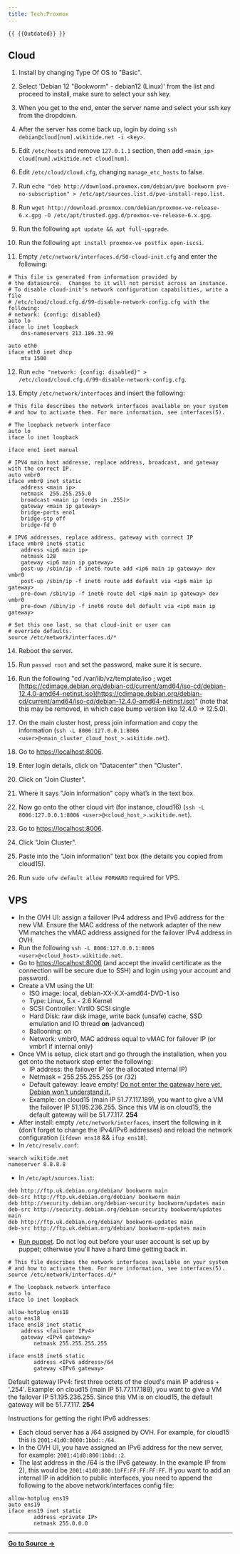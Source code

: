 ```yaml
---
title: Tech:Proxmox
---
```


`{{ {{Outdated}} }}`

## Cloud 

1. Install by changing Type Of OS to "Basic".

2. Select 'Debian 12 "Bookworm" - debian12 (Linux)' from the list and proceed to install, make sure to select your ssh key.

3. When you get to the end, enter the server name and select your ssh key from the dropdown.

4. After the server has come back up, login by doing `ssh debian@cloud[num].wikitide.net -i <key>`.

5. Edit `/etc/hosts` and remove `127.0.1.1` section, then add `<main_ip> cloud[num].wikitide.net cloud[num]`.

6. Edit `/etc/cloud/cloud.cfg`, changing `manage_etc_hosts` to false.

7. Run `echo "deb http://download.proxmox.com/debian/pve bookworm pve-no-subscription" > /etc/apt/sources.list.d/pve-install-repo.list`.

8. Run `wget http://download.proxmox.com/debian/proxmox-ve-release-6.x.gpg -O /etc/apt/trusted.gpg.d/proxmox-ve-release-6.x.gpg`.

9. Run the following `apt update && apt full-upgrade`.

10. Run the following `apt install proxmox-ve postfix open-iscsi`.

11. Empty `/etc/network/interfaces.d/50-cloud-init.cfg` and enter the following:

```
# This file is generated from information provided by
# the datasource.  Changes to it will not persist across an instance.
# To disable cloud-init's network configuration capabilities, write a file
# /etc/cloud/cloud.cfg.d/99-disable-network-config.cfg with the following:
# network: {config: disabled}
auto lo
iface lo inet loopback
    dns-nameservers 213.186.33.99

auto eth0
iface eth0 inet dhcp
    mtu 1500
```

12. Run `echo "network: {config: disabled}" > /etc/cloud/cloud.cfg.d/99-disable-network-config.cfg`.

13. Empty `/etc/network/interfaces` and insert the following:

```
# This file describes the network interfaces available on your system
# and how to activate them. For more information, see interfaces(5).

# The loopback network interface
auto lo
iface lo inet loopback

iface eno1 inet manual

# IPV4 main host addresse, replace address, broadcast, and gateway with the correct IP.
auto vmbr0
iface vmbr0 inet static
    address <main ip>
    netmask  255.255.255.0
    broadcast <main ip (ends in .255)>
    gateway <main ip gateway>
    bridge-ports eno1
    bridge-stp off
    bridge-fd 0

# IPV6 addresses, replace address, gateway with correct IP
iface vmbr0 inet6 static 
    address <ip6 main ip>
    netmask 128
    gateway <ip6 main ip gateway>
    post-up /sbin/ip -f inet6 route add <ip6 main ip gateway> dev vmbr0
    post-up /sbin/ip -f inet6 route add default via <ip6 main ip gateway>
    pre-down /sbin/ip -f inet6 route del <ip6 main ip gateway> dev vmbr0
    pre-down /sbin/ip -f inet6 route del default via <ip6 main ip gateway>

# Set this one last, so that cloud-init or user can
# override defaults.
source /etc/network/interfaces.d/*
```

14. Reboot the server.

15. Run `passwd root` and set the password, make sure it is secure.

16. Run the following "cd /var/lib/vz/template/iso ; wget [https://cdimage.debian.org/debian-cd/current/amd64/iso-cd/debian-12.4.0-amd64-netinst.iso](https://cdimage.debian.org/debian-cd/current/amd64/iso-cd/debian-12.4.0-amd64-netinst.iso)" (note that this may be removed, in which case bump version like 12.4.0 -> 12.5.0).

17. On the main cluster host, press join information and copy the information (`ssh -L 8006:127.0.0.1:8006 <user>@<main_cluster_cloud_host_>.wikitide.net`).

18. Go to [https://localhost:8006](https://localhost:8006).

19. Enter login details, click on "Datacenter" then "Cluster".

20. Click on "Join Cluster".

21. Where it says "Join information" copy what’s in the text box.

22. Now go onto the other cloud virt (for instance, cloud16) (`ssh -L 8006:127.0.0.1:8006 <user>@<cloud_host_>.wikitide.net`).

23. Go to [https://localhost:8006](https://localhost:8006).

24. Click "Join Cluster".

25. Paste into the "Join information" text box (the details you copied from cloud15).

26. Run `sudo ufw default allow FORWARD` required for VPS.

## VPS 

* In the OVH UI: assign a failover IPv4 address and IPv6 address for the new VM. Ensure the MAC address of the network adapter of the new VM matches the vMAC address assigned for the failover IPv4 address in OVH.
* Run the following `ssh -L 8006:127.0.0.1:8006 <user>@<cloud_host>.wikitide.net`.
* Go to [https://localhost:8006](https://localhost:8006) (and accept the invalid certificate as the connection will be secure due to SSH) and login using your account and password.
* Create a VM using the UI:
   * ISO image: local, debian-XX-X.X-amd64-DVD-1.iso
   * Type: Linux, 5.x - 2.6 Kernel
   * SCSI Controller: VirtIO SCSI single
   * Hard Disk: raw disk image, write back (unsafe) cache, SSD emulation and IO thread **on** (advanced)
   * Ballooning: on
   * Network: vmbr0, MAC address equal to vMAC for failover IP (or vmbr1 if internal only)
* Once VM is setup, click start and go through the installation, when you get onto the network step enter the following:
   * IP address: the failover IP (or the allocated internal IP)
   * Netmask = 255.255.255.255 (or /32)
   * Default gateway: leave empty!  [Do not enter the gateway here yet, Debian won't understand it.](http://forums.debian.net/viewtopic.php?f=17&t=143186#p705619)
   * Example: on cloud15 (main IP 51.77.117.189), you want to give a VM the failover IP 51.195.236.255. Since this VM is on cloud15, the default gateway will be 51.77.117. **254**
* After install: empty `/etc/network/interfaces`, insert the following in it (don’t forget to change the IPv4/IPv6 addresses) and reload the network configuration (`ifdown ens18` && `ifup ens18`).
* In `/etc/resolv.conf`:
```
search wikitide.net
nameserver 8.8.8.8
```
* In `/etc/apt/sources.list`:
```
deb http://ftp.uk.debian.org/debian/ bookworm main
deb-src http://ftp.uk.debian.org/debian/ bookworm main
deb http://security.debian.org/debian-security bookworm/updates main
deb-src http://security.debian.org/debian-security bookworm/updates main
deb http://ftp.uk.debian.org/debian/ bookworm-updates main
deb-src http://ftp.uk.debian.org/debian/ bookworm-updates main
```
* [Run puppet](/tech-docs/techpuppet#adding-a-new-puppet-agent-server-to-the-puppetserver). Do not log out before your user account is set up by puppet; otherwise you'll have a hard time getting back in.
```
# This file describes the network interfaces available on your system
# and how to activate them. For more information, see interfaces(5).
source /etc/network/interfaces.d/*

# The loopback network interface
auto lo
iface lo inet loopback

allow-hotplug ens18
auto ens18
iface ens18 inet static
	address <failover IPv4>
	gateway <IPv4 gateway>
        netmask 255.255.255.255

iface ens18 inet6 static
        address <IPv6 address>/64
        gateway <IPv6 gateway>
```
Default gateway IPv4: first three octets of the cloud's main IP address + '.254'. Example: on cloud15 (main IP 51.77.117.189), you want to give a VM the failover IP 51.195.236.255. Since this VM is on cloud15, the default gateway will be 51.77.117. **254**

Instructions for getting the right IPv6 addresses:
* Each cloud server has a /64 assigned by OVH. For example, for cloud15 this is `2001:41d0:0800:1bbd::/64`.
* In the OVH UI, you have assigned an IPv6 address for the new server, for example: `2001:41d0:800:1bbd::2`.
* The last address in the /64 is the IPv6 gateway. In the example IP from 2), this would be `2001:41d0:800:1bFF:FF:FF:FF:FF`.
If you want to add an internal IP in addition to public interfaces, you need to append the following to the above network/interfaces config file:
```
allow-hotplug ens19
auto ens19
iface ens19 inet static
        address <private IP>
        netmask 255.0.0.0
```



----
**[Go to Source &rarr;](https://meta.miraheze.org/wiki/Tech:Proxmox)**